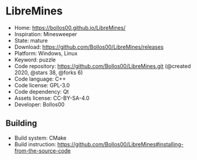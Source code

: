 # LibreMines

- Home: https://bollos00.github.io/LibreMines/
- Inspiration: Minesweeper
- State: mature
- Download: https://github.com/Bollos00/LibreMines/releases
- Platform: Windows, Linux
- Keyword: puzzle
- Code repository: https://github.com/Bollos00/LibreMines.git (@created 2020, @stars 38, @forks 6)
- Code language: C++
- Code license: GPL-3.0
- Code dependency: Qt
- Assets license: CC-BY-SA-4.0
- Developer: Bollos00


## Building

- Build system: CMake
- Build instruction: https://github.com/Bollos00/LibreMines#installing-from-the-source-code

